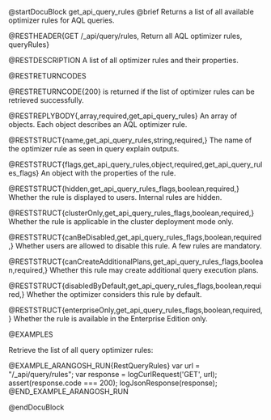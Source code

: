 
@startDocuBlock get_api_query_rules
@brief Returns a list of all available optimizer rules for AQL queries.

@RESTHEADER{GET /_api/query/rules, Return all AQL optimizer rules, queryRules}

@RESTDESCRIPTION
A list of all optimizer rules and their properties.

@RESTRETURNCODES

@RESTRETURNCODE{200}
is returned if the list of optimizer rules can be retrieved successfully.

@RESTREPLYBODY{,array,required,get_api_query_rules}
An array of objects. Each object describes an AQL optimizer rule.

@RESTSTRUCT{name,get_api_query_rules,string,required,}
The name of the optimizer rule as seen in query explain outputs.

@RESTSTRUCT{flags,get_api_query_rules,object,required,get_api_query_rules_flags}
An object with the properties of the rule.

@RESTSTRUCT{hidden,get_api_query_rules_flags,boolean,required,}
Whether the rule is displayed to users. Internal rules are hidden.

@RESTSTRUCT{clusterOnly,get_api_query_rules_flags,boolean,required,}
Whether the rule is applicable in the cluster deployment mode only.

@RESTSTRUCT{canBeDisabled,get_api_query_rules_flags,boolean,required,}
Whether users are allowed to disable this rule. A few rules are mandatory.

@RESTSTRUCT{canCreateAdditionalPlans,get_api_query_rules_flags,boolean,required,}
Whether this rule may create additional query execution plans.

@RESTSTRUCT{disabledByDefault,get_api_query_rules_flags,boolean,required,}
Whether the optimizer considers this rule by default.

@RESTSTRUCT{enterpriseOnly,get_api_query_rules_flags,boolean,required,}
Whether the rule is available in the Enterprise Edition only.

@EXAMPLES

Retrieve the list of all query optimizer rules:

@EXAMPLE_ARANGOSH_RUN{RestQueryRules}
    var url = "/_api/query/rules";
    var response = logCurlRequest('GET', url);
    assert(response.code === 200);
    logJsonResponse(response);
@END_EXAMPLE_ARANGOSH_RUN

@endDocuBlock
